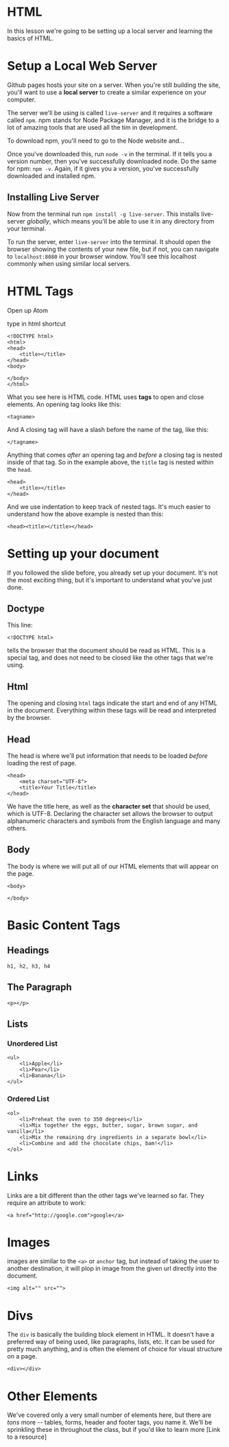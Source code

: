 # HTML

In this lesson we're going to be setting up a local server and learning the basics of HTML. 

# Setup a Local Web Server

Github pages hosts your site on a server. When you're still building the site, you'll want to use a **local server** to create a similar experience on your computer.

The server we'll be using is called `live-server` and it requires a software called `npm`. npm stands for Node Package Manager, and it is the bridge to a lot of amazing tools that are used all the tim in development.

To download npm, you'll need to go to the Node website and...

Once you've downloaded this, run `node -v` in the terminal. If it tells you a version number, then you've successfully downloaded node. Do the same for npm: `npm -v`. Again, if it gives you a version, you've successfully downloaded and installed npm.

## Installing Live Server

Now from the terminal run `npm install -g live-server`. This installs live-server *globally*, which means you'll be able to use it in any directory from your terminal.

To run the server, enter `live-server` into the terminal. It should open the browser showing the contents of your new file, but if not, you can navigate to `localhost:8080` in your browser window. You'll see this localhost commonly when using similar local servers.


# HTML Tags

Open up Atom

type in html shortcut

	<!DOCTYPE html>
	<html>
	<head>
		<title></title>
	</head>
	<body>

	</body>
	</html>
	
What you see here is HTML code. HTML uses **tags** to open and close elements. An opening tag looks like this:

	<tagname>
	
And A closing tag will have a slash before the name of the tag, like this:

	</tagname>

Anything that comes *after* an opening tag and *before* a closing tag is nested inside of that tag. So in the example above, the `title` tag is nested within the `head`.

	<head>
		<title></title>
	</head>
	
And we use indentation to keep track of nested tags. It's much easier to understand how the above example is nested than this: 

	<head><title></title></head>
	

# Setting up your document
	
If you followed the slide before, you already set up your document. It's not the most exciting thing, but it's important to understand what you've just done.
	
## Doctype

This line: 

	<!DOCTYPE html>
		
tells the browser that the document should be read as HTML. This is a special tag, and does not need to be closed like the other tags that we're using.

## Html

The opening and closing `html` tags indicate the start and end of any HTML in the document. Everything within these tags will be read and interpreted by the browser.

## Head

The head is where we'll put information that needs to be loaded *before* loading the rest of page.

	<head>
		<meta charset="UTF-8">
		<title>Your Title</title>
	</head>

We have the title here, as well as the **character set** that should be used, which is UTF-8. Declaring the character set allows the browser to output alphanumeric characters and symbols from the English language and many others.
	
## Body

The body is where we will put all of our HTML elements that will appear on the page.

	<body>
	
	</body>
	
# Basic Content Tags

## Headings

	h1, h2, h3, h4
	
## The Paragraph

	<p></p>

## Lists	
	
### Unordered List

	<ul>
		<li>Apple</li>
		<li>Pear</li>
		<li>Banana</li>
	</ul>

### Ordered List
	
	<ol>
		<li>Preheat the oven to 350 degrees</li>
		<li>Mix together the eggs, butter, sugar, brown sugar, and vanilla</li>
		<li>Mix the remaining dry ingredients in a separate bowl</li>
		<li>Combine and add the chocolate chips, bam!</li>
	</ol>
	
# Links

Links are a bit different than the other tags we've learned so far. They require an attribute to work:

	<a href="http://google.com">google</a>
	


# Images
	
images are similar to the `<a>` or `anchor` tag, but instead of taking the user to another destination, it will plop in image from the given url directly into the document.

	<img alt="" src="">
	

	
# Divs

The `div` is basically the building block element in HTML. It doesn't have a preferred way of being used, like paragraphs, lists, etc. It can be used for pretty much anything, and is often the element of choice for visual structure on a page.

	<div></div>
	
# Other Elements

We've covered only a very small number of elements here, but there are *tons* more -- tables, forms, header and footer tags, you name it. We'll be sprinkling these in throughout the class, but if you'd like to learn more [Link to a resource]